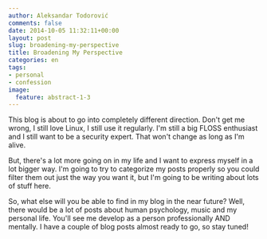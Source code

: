 ```yaml
---
author: Aleksandar Todorović
comments: false
date: 2014-10-05 11:32:11+00:00
layout: post
slug: broadening-my-perspective
title: Broadening My Perspective
categories: en
tags:
- personal
- confession
image:
  feature: abstract-1-3
---
```


This blog is about to go into completely different direction. Don't get me wrong, I still love Linux, I still use it regularly. I'm still a big FLOSS enthusiast and I still want to be a security expert. That won't change as long as I'm alive.

But, there's a lot more going on in my life and I want to express myself in a lot bigger way. I'm going to try to categorize my posts properly so you could filter them out just the way you want it, but I'm going to be writing about lots of stuff here.

So, what else will you be able to find in my blog in the near future? Well, there would be a lot of posts about human psychology, music and my personal life. You'll see me develop as a person professionally AND mentally. I have a couple of blog posts almost ready to go, so stay tuned!
